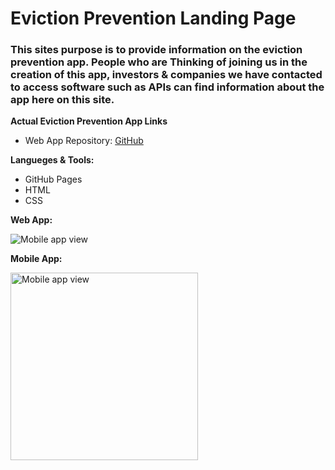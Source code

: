 # Eviction Prevention Landing Page 

### This sites purpose is to provide information on the eviction prevention app. People who are Thinking of joining us in the creation of this app, investors & companies we have contacted to access software such as APIs can find information about the app here on this site.

**Actual Eviction Prevention App Links**
- Web App Repository: [GitHub](https://github.com/LWRGitHub/eviction_prevention)

**Langueges & Tools:**
- GitHub Pages
- HTML
- CSS

**Web App:**

<img alt="Mobile app view" src="https://github.com/lwrgithub/eviction-prevention-landing-page-/blob/master/img/eviction-prevention-mobile-view.png" />


**Mobile App:**

<img alt="Mobile app view" src="https://github.com/lwrgithub/eviction-prevention-landing-page-/blob/master/img/eviction-prevention-web-app-view.png" width="300px"/>